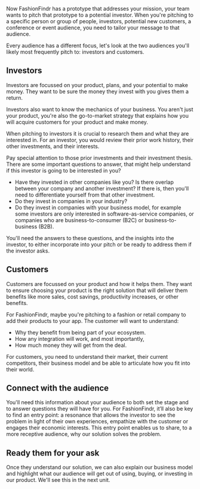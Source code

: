 Now FashionFindr has a prototype that addresses your mission, your team wants to pitch that prototype to a potential investor. When you're pitching to a specific person or group of people, investors, potential new customers, a conference or event audience, you need to tailor your message to that audience. 

Every audience has a different focus, let's look at the two audiences you'll likely most frequently pitch to: investors and customers.

## Investors

Investors are focussed on your product, plans, and your potential to make money. They want to be sure the money they invest with you gives them a return.

Investors also want to know the mechanics of your business. You aren't just your product, you're also the go-to-market strategy that explains how you will acquire customers for your product and make money.

When pitching to investors it is crucial to research them and what they are interested in. For an investor, you would review their prior work history, their other investments, and their interests.

Pay special attention to those prior investments and their investment thesis. There are some important questions to answer, that might help understand if this investor is going to be interested in you?

* Have they invested in other companies like you? Is there overlap between your company and another investment? If there is, then you'll need to differentiate yourself from that other investment.
* Do they invest in companies in your industry?
* Do they invest in companies with your business model, for example some investors are only interested in software-as-service companies, or companies who are business-to-consumer (B2C) or business-to-business (B2B).

You'll need the answers to these questions, and the insights into the investor, to either incorporate into your pitch or be ready to address them if the investor asks.

## Customers

Customers are focussed on your product and how it helps them. They want to ensure choosing your product is the right solution that will deliver them benefits like more sales, cost savings, productivity increases, or other benefits.

For FashionFindr, maybe you're pitching to a fashion or retail company to add their products to your app. The customer will want to understand:

* Why they benefit from being part of your ecosystem.
* How any integration will work, and most importantly,
* How much money they will get from the deal.

For customers, you need to understand their market, their current competitors, their business model and be able to articulate how you fit into their world.

## Connect with the audience

You'll need this information about your audience to both set the stage and to answer questions they will have for you. For FashionFindr, it’ll also be key to find an entry point: a resonance that allows the investor to see the problem in light of their own experiences, empathize with the customer or engages their economic interests. This entry point enables us to share, to a more receptive audience, why our solution solves the problem.

## Ready them for your ask

Once they understand our solution, we can also explain our business model and highlight what our audience will get out of using, buying, or investing in our product. We'll see this in the next unit.
